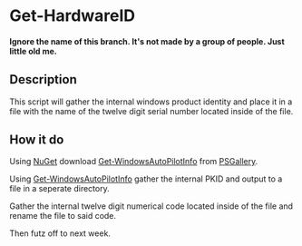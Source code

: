 Get-HardwareID
======

#### Ignore the name of this branch. It's not made by a group of people. Just little old me.

Description
------
This script will gather the internal windows product identity and place it in a file with the name of the twelve digit serial number located inside of the file. 

How it do
------
Using [NuGet](https://www.nuget.org/) download [Get-WindowsAutoPilotInfo](https://www.powershellgallery.com/packages/Get-WindowsAutoPilotInfo/2.5) from [PSGallery](https://www.powershellgallery.com/).

Using [Get-WindowsAutoPilotInfo](https://www.powershellgallery.com/packages/Get-WindowsAutoPilotInfo/2.5) gather the internal PKID and output to a file in a seperate directory. 

Gather the internal twelve digit numerical code located inside of the file and rename the file to said code.

Then futz off to next week. 